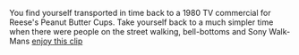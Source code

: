 You find yourself transported in time back to a 1980 TV commercial for Reese's Peanut Butter Cups.
Take yourself back to a much simpler time when there were people on the street walking, bell-bottoms and Sony Walk-Mans [enjoy this clip](https://www.youtube.com/watch?v=DJLDF6qZUX0)
